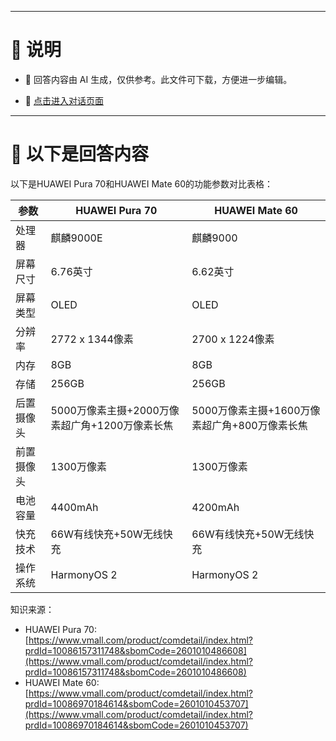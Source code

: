 ------

# 📃 说明

- 📃 回答内容由 AI 生成，仅供参考。此文件可下载，方便进一步编辑。

- 🤖 [点击进入对话页面](https://www.aibangxuanxing.com)

------

# 📃 以下是回答内容

以下是HUAWEI Pura 70和HUAWEI Mate 60的功能参数对比表格：

| 参数 | HUAWEI Pura 70 | HUAWEI Mate 60 |
| --- | --- | --- |
| 处理器 | 麒麟9000E | 麒麟9000 |
| 屏幕尺寸 | 6.76英寸 | 6.62英寸 |
| 屏幕类型 | OLED | OLED |
| 分辨率 | 2772 x 1344像素 | 2700 x 1224像素 |
| 内存 | 8GB | 8GB |
| 存储 | 256GB | 256GB |
| 后置摄像头 | 5000万像素主摄+2000万像素超广角+1200万像素长焦 | 5000万像素主摄+1600万像素超广角+800万像素长焦 |
| 前置摄像头 | 1300万像素 | 1300万像素 |
| 电池容量 | 4400mAh | 4200mAh |
| 快充技术 | 66W有线快充+50W无线快充 | 66W有线快充+50W无线快充 |
| 操作系统 | HarmonyOS 2 | HarmonyOS 2 |

知识来源：
- HUAWEI Pura 70: [https://www.vmall.com/product/comdetail/index.html?prdId=10086157311748&sbomCode=2601010486608](https://www.vmall.com/product/comdetail/index.html?prdId=10086157311748&sbomCode=2601010486608)
- HUAWEI Mate 60: [https://www.vmall.com/product/comdetail/index.html?prdId=10086970184614&sbomCode=2601010453707](https://www.vmall.com/product/comdetail/index.html?prdId=10086970184614&sbomCode=2601010453707)